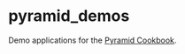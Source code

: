 pyramid_demos
=============

Demo applications for the [Pyramid
Cookbook](http://docs.pylonsproject.org/projects/pyramid_cookbook/en/latest/).
